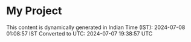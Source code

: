 # My Project

This content is dynamically generated in Indian Time (IST): 2024-07-08 01:08:57 IST
Converted to UTC: 2024-07-07 19:38:57 UTC
